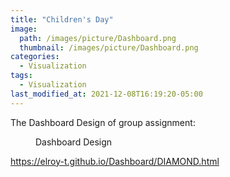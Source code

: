 ```yaml
---
title: "Children's Day"
image: 
  path: /images/picture/Dashboard.png
  thumbnail: /images/picture/Dashboard.png
categories:
  - Visualization
tags:
  - Visualization
last_modified_at: 2021-12-08T16:19:20-05:00
---
```


The Dashboard Design of group assignment:


<figure class="align-center">
  <a href="#"><img src="{{ '/images/picture/Dashboard.png' | absolute_url }}" alt=""></a>
  <figcaption>Dashboard Design </figcaption>
</figure> 


<https://elroy-t.github.io/Dashboard/DIAMOND.html>



